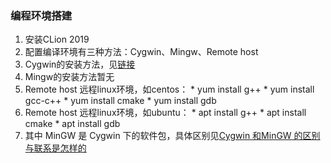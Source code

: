### 编程环境搭建

1. 安装CLion 2019
1. 配置编译环境有三种方法：Cygwin、Mingw、Remote host
  1. Cygwin的安装方法，见[链接](https://www.cnblogs.com/grey-wolf/p/12637730.html)
  1. Mingw的安装方法暂无
  1. Remote host 远程linux环境，如centos：
    * yum install g++
    * yum install gcc-c++
    * yum install cmake
    * yum install gdb
  1. Remote host 远程linux环境，如ubuntu：
    * apt install g++
    * apt install cmake
    * apt install gdb
1. 其中 MinGW 是 Cygwin 下的软件包，具体区别见[Cygwin 和MinGW 的区别与联系是怎样的](https://www.zhihu.com/question/22137175/answer/80239625)




